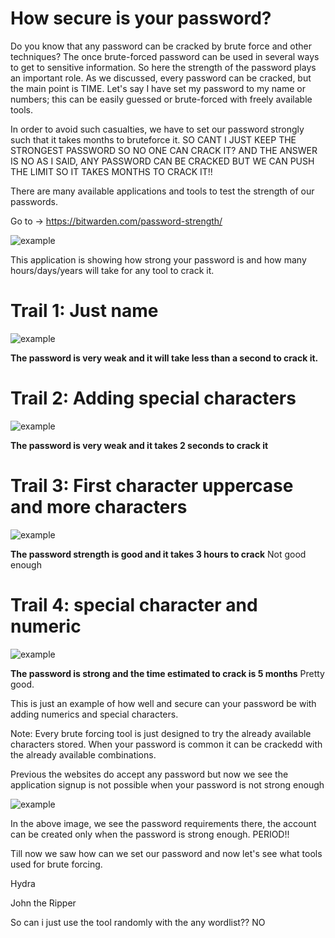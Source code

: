 # How secure is your password?

Do you know that any password can be cracked by brute force and other techniques? The once brute-forced password can be used in several ways to get to sensitive information. So here the strength of the password plays an important role. As we discussed, every password can be cracked, but the main point is TIME. Let's say I have set my password to my name or numbers; this can be easily guessed or brute-forced with freely available tools. 

In order to avoid such casualties, we have to set  our password strongly such that it takes months to bruteforce it. SO CANT I JUST KEEP THE STRONGEST PASSWORD SO NO ONE CAN CRACK IT? AND THE ANSWER IS NO AS I SAID, ANY PASSWORD CAN BE CRACKED BUT WE CAN PUSH THE LIMIT SO IT TAKES MONTHS TO CRACK IT!! 

There are many available applications and tools to test the strength of our passwords. 

Go to -> https://bitwarden.com/password-strength/

![example](https://github.com/WEAREJAM/Kickstart_at_ElevateLabs-HowSecureIsYourPassword/blob/main/assets/sa1.png?raw=true)

This application is showing how strong your password is and how many hours/days/years will take for any tool to crack it.

# Trail 1: Just name 

![example](https://github.com/WEAREJAM/Kickstart_at_ElevateLabs-HowSecureIsYourPassword/blob/main/assets/sa2.png?raw=true)

__The password is very weak and it will take less than a second to crack it.__ 

# Trail 2: Adding special characters

![example](https://github.com/WEAREJAM/Kickstart_at_ElevateLabs-HowSecureIsYourPassword/blob/main/assets/sa3.png?raw=true)

__The password is very weak and it takes 2 seconds to crack it__

# Trail 3: First character uppercase and more characters

![example](https://github.com/WEAREJAM/Kickstart_at_ElevateLabs-HowSecureIsYourPassword/blob/main/assets/sa4.png?raw=true)

__The password strength is good and it takes 3 hours to crack__ Not good enough

# Trail 4: special character and numeric 

![example](https://github.com/WEAREJAM/Kickstart_at_ElevateLabs-HowSecureIsYourPassword/blob/main/assets/sa5.png?raw=true) 

__The password is strong and the time estimated to crack is 5 months__ Pretty good.

This is just an example of how well and secure can your password be with adding numerics and special characters. 

Note: Every brute forcing tool is just designed to try the already available characters stored. When your password is common it can be crackedd with the already available combinations. 

Previous the websites do accept  any password but now we see the application signup is not possible when your password is not strong enough 

![example](https://github.com/WEAREJAM/Kickstart_at_ElevateLabs-HowSecureIsYourPassword/blob/main/assets/sa6.png?raw=true) 

In the above image, we see the password requirements there, the account can be created only  when the password is strong enough. PERIOD!!

Till now we saw how can we set our password and now let's see what tools used for brute forcing. 

Hydra 

John the Ripper 

So can i just use the tool randomly with the any wordlist?? NO




